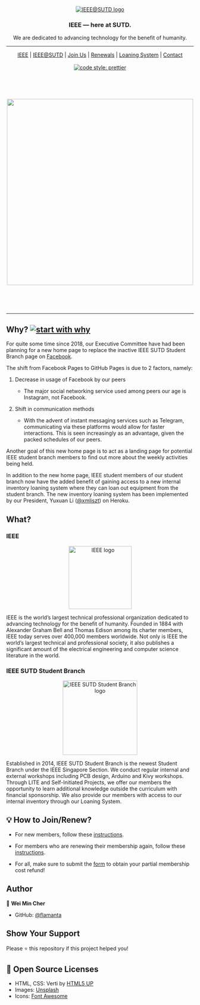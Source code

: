 &nbsp;

<p align="center"><a href ="https://sutd-ieee.github.io/"><img src="https://raw.githubusercontent.com/SUTD-IEEE/SUTD-IEEE.github.io/master/images/IEEE_at_SUTD.png" alt="IEEE@SUTD logo"/></a></p>

<h3 align="center">IEEE — here at SUTD.</h3>

<p align="center">We are dedicated to advancing technology for the benefit of humanity.</p>

<hr>

<p align="center">
    <a href="https://www.ieee.org/">IEEE</a> |
    <a href="https://sutd-ieee.github.io/about.html">IEEE@SUTD</a> |
    <a href="https://drive.google.com/file/d/1G62pv6kEH3oyEwuoAT_fqV-kP3P0uZ3A/view">Join Us</a> |
    <a href="https://drive.google.com/file/d/1bp1Ot3N9lfKmNiJDCtYN81tEOGPPe_8n/view">Renewals</a> |
    <a href="https://ieeesutdweb.herokuapp.com/">Loaning System</a> |
    <a href="https://sutd-ieee.github.io/contact.html">Contact</a>
    <br><br>
    <a href="https://github.com/prettier/prettier">
        <img src="https://img.shields.io/badge/code_style-prettier-ff69b4.svg" alt="code style: prettier" />
    </a>
</p>

&nbsp;

<br>
<p align='center'>
        <img src="https://raw.githubusercontent.com/SUTD-IEEE/SUTD-IEEE.github.io/master/images/SUTD-IEEE.jpg" height="500" />
</p>

<br>

&nbsp;

<hr>

## Why? [![start with why](https://img.shields.io/badge/start%20with-why%3F-brightgreen.svg?style=flat)](http://www.ted.com/talks/simon_sinek_how_great_leaders_inspire_action)

For quite some time since 2018, our Executive Committee have had been planning for a new home page to replace the inactive IEEE SUTD Student Branch page on [Facebook](https://www.facebook.com/SUTDIEEE/).

The shift from Facebook Pages to GitHub Pages is due to 2 factors, namely:

1. Decrease in usage of Facebook by our peers

   - The major social networking service used among peers our age is Instagram, not Facebook.

2. Shift in communication methods

   - With the advent of instant messaging services such as Telegram, communicating via these platforms would allow for faster interactions. This is seen increasingly as an advantage, given the packed schedules of our peers.

Another goal of this new home page is to act as a landing page for potential IEEE student branch members to find out more about the weekly activities being held.

In addition to the new home page, IEEE student members of our student branch now have the added benefit of gaining access to a new internal inventory loaning system where they can loan out equipment from the student branch. The new inventory loaning system has been implemented by our President, Yuxuan Li ([@xmliszt](https://github.com/xmliszt)) on Heroku.

## What?

<h3>IEEE</h3>
                                    
<p align="center"><a href ="https://www.ieee.org/"><img src="https://raw.githubusercontent.com/SUTD-IEEE/SUTD-IEEE.github.io/master/images/ieee_tag_blue.jpg" alt="IEEE logo" height=169px/></a></p>

<p>IEEE is the world’s largest technical professional organization dedicated to advancing technology for the benefit of humanity. Founded in 1884 with Alexander Graham Bell and Thomas Edison among its charter members, IEEE today serves over 400,000 members worldwide. Not only is IEEE the world’s largest technical and professional society, it also publishes a significant amount of the electrical engineering and computer science literature in the world.</p>

<h3>IEEE SUTD Student Branch</h3>

<p align="center"><a href ="https://sutd-ieee.github.io/"><img src="https://raw.githubusercontent.com/SUTD-IEEE/SUTD-IEEE.github.io/master/images/IEEE_SUTD_logo.png" alt="IEEE SUTD Student Branch logo" height=200px/></a></p>

<p>Established in 2014, IEEE SUTD Student Branch is the newest Student Branch under the IEEE Singapore Section. We conduct regular internal and external workshops including PCB design, Arduino and Kivy workshops. Through LITE and Self-Initiated Projects, we offer our members the opportunity to learn additional knowledge outside the curriculum with financial sponsorship. We also provide our members with access to our internal inventory through our Loaning System.</p>

## 💡 How to Join/Renew?

- For new members, follow these [instructions](https://drive.google.com/file/d/1G62pv6kEH3oyEwuoAT_fqV-kP3P0uZ3A/view).

- For members who are renewing their membership again, follow these [instructions](https://drive.google.com/file/d/1bp1Ot3N9lfKmNiJDCtYN81tEOGPPe_8n/view).

- For all, make sure to submit the [form](https://docs.google.com/forms/d/e/1FAIpQLScWmSyP470AvRI0nrujAb-2F_IZfXZ6XIQWSagS04RXZtObCA/viewform) to obtain your partial membership cost refund!

## Author

👤 **Wei Min Cher**

- GitHub: [@flamanta](https://github.com/flamanta)

## Show Your Support

Please ⭐️ this repository if this project helped you!

## 📝 Open Source Licenses

- HTML, CSS: Verti by [HTML5 UP](html5up.net/license)
- Images: [Unsplash](https://unsplash.com/license)
- Icons: [Font Awesome](https://fontawesome.com/license)
